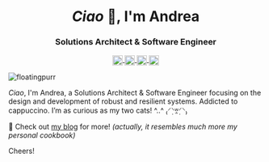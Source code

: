 <h1 align="center"><i>Ciao</i> 👋, I'm Andrea</h1>

<h3 align="center">Solutions Architect & Software Engineer</h3>

<p align="center">
<a href="https://twitter.com/i_m_andrea" target="blank">
  <picture>
    <source media="(prefers-color-scheme: dark)" srcset="https://simpleicons.vercel.app/x/d6dce2">
    <source media="(prefers-color-scheme: light)" srcset="https://simpleicons.vercel.app/x/000">
    <img align="center" src="https://simpleicons.vercel.app/twitter/000" alt="Me on X" height="20" width="20" />
  </picture>
</a>

<a href="https://linkedin.com/in/andreamignone" target="blank">
  <picture>
    <source media="(prefers-color-scheme: dark)" srcset="https://simpleicons.vercel.app/linkedin/d6dce2">
    <source media="(prefers-color-scheme: light)" srcset="https://simpleicons.vercel.app/linkedin/000">
    <img align="center" src="https://simpleicons.vercel.app/linkedin/000" alt="Me on Linkedin" height="20" width="20" />
  </picture>
</a>

<a href="https://stackoverflow.com/users/4820341" target="blank">
  <picture>
    <source media="(prefers-color-scheme: dark)" srcset="https://simpleicons.vercel.app/stackoverflow/d6dce2">
    <source media="(prefers-color-scheme: light)" srcset="https://simpleicons.vercel.app/stackoverflow/000">
    <img align="center" src="https://simpleicons.vercel.app/stackoverflow/000" alt="Me on Stack Overflow" height="20" width="20" />
  </picture>
</a>
  
<a href="https://www.imandrea.me/rss.xml" target="blank">
  <picture>
    <source media="(prefers-color-scheme: dark)" srcset="https://simpleicons.vercel.app/rss/d6dce2">
    <source media="(prefers-color-scheme: light)" srcset="https://simpleicons.vercel.app/rss/000">
    <img align="center" src="https://simpleicons.vercel.app/rss/000" alt="i_m_andrea.me RSS" height="20" width="20" />
  </picture>
</a>
</p>

<p align="left"> <img src="https://komarev.com/ghpvc/?username=floatingpurr&label=Guests&color=orange" alt="floatingpurr" /></p>

<i>Ciao</i>, I'm Andrea, a Solutions Architect & Software Engineer focusing on the design and development of robust and resilient systems. Addicted to cappuccino. I’m as curious as my two cats! ^..^ ₍⸍⸌̣ʷ̣̫⸍̣⸌₎

💬 Check out [my blog](https://imandrea.me/) for more! _(actually, it resembles much more my personal cookbook)_

Cheers!

<!-- p align="center"> <img src=https://github-readme-stats.vercel.app/api?username=floatingpurr&count_private=true&show_icons=true&custom_title=My%20GitHub%20Stats&theme=ayu-mirage> </p-->

<!--
**floatingpurr/floatingpurr** is a ✨ _special_ ✨ repository because its `README.md` (this file) appears on your GitHub profile.

Here are some ideas to get you started:

- 🔭 I’m currently working on ...
- 🌱 I’m currently learning ...
- 👯 I’m looking to collaborate on ...
- 🤔 I’m looking for help with ...
- 💬 Ask me about ...
- 📫 How to reach me: ...
- 😄 Pronouns: ...
- ⚡ Fun fact: ...
-->


